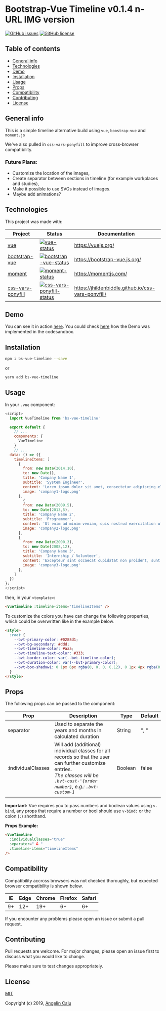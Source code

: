 # Bootstrap-Vue Timeline v0.1.4 n- URL IMG version

[![GitHub issues](https://img.shields.io/github/issues/x10sv/bs-vue-timeline.svg?style=flat-square)](https://github.com/x10sv/bs-vue-timeline/issues) [![GitHub license](https://img.shields.io/github/license/x10sv/bs-vue-timeline.svg?style=flat-square)](https://github.com/x10sv/bs-vue-timeline/blob/master/LICENSE)

## Table of contents

- [General info](#general-info)
- [Technologies](#technologies)
- [Demo](#demo)
- [Installation](#installation)
- [Usage](#usage)
- [Props](#props)
- [Compatibility](#combatibility)
- [Contributing](#contributing)
- [License](#license)

## General info

This is a simple timeline alternative build using `vue`, `boostrap-vue` and `moment.js`

We've also pulled in `css-vars-ponyfill` to improve cross-browser compatibility.

### Future Plans:

- Customize the location of the images,
- Create separator between sections in timeline (for example workplaces and studies),
- Make it possible to use SVGs instead of images.
- Maybe add animations?

## Technologies

This project was made with:

| Project             | Status                                                   | Documentation                                      |
| ------------------- | -------------------------------------------------------- | -------------------------------------------------- |
| [vue]               | [![vue-status]][vue-package]                             | https://vuejs.org/                                 |
| [bootstrap-vue]     | [![bootstrap-vue-status]][bootstrap-vue-package]         | https://bootstrap-vue.js.org/                      |
| [moment]            | [![moment-status]][moment-package]                       | https://momentjs.com/                              |
| [css-vars-ponyfill] | [![css-vars-ponyfill-status]][css-vars-ponyfill-package] | https://jhildenbiddle.github.io/css-vars-ponyfill/ |

[vue]: https://github.com/vuejs/vue
[bootstrap-vue]: https://github.com/bootstrap-vue/bootstrap-vue
[moment]: https://github.com/moment/moment
[css-vars-ponyfill]: https://github.com/jhildenbiddle/css-vars-ponyfill
[vue-status]: https://img.shields.io/npm/v/vue.svg
[bootstrap-vue-status]: https://img.shields.io/npm/v/bootstrap-vue.svg
[moment-status]: https://img.shields.io/npm/v/moment.svg
[css-vars-ponyfill-status]: https://img.shields.io/npm/v/css-vars-ponyfill.svg
[vue-package]: https://npmjs.com/package/vue
[bootstrap-vue-package]: https://npmjs.com/package/bootstrap-vue
[moment-package]: https://npmjs.com/package/moment
[css-vars-ponyfill-package]: https://www.npmjs.com/package/css-vars-ponyfill

## Demo

You can see it in action [here](https://1fppb.codesandbox.io/).
You could check [here](https://codesandbox.io/s/github/AngelinCalu/bs-vue-timeline-demo) how the Demo was implemented in the codesandbox.

## Installation

```bash
npm i bs-vue-timeline --save
```

or

```bash
yarn add bs-vue-timeline
```

## Usage

In your `.vue` component:

```javascript
<script>
  import VueTimeline from 'bs-vue-timeline'

  export default {
    // ...
    components: {
      VueTimeline
    }
    // ...
  data: () => ({
    timelineItems: [
      {
        from: new Date(2014,10),
        to: new Date(),
        title: 'Company Name 1',
        subtitle: 'System Engineer',
        content: 'Lorem ipsum dolor sit amet, consectetur adipiscing elit, sed do eiusmod tempor incididunt ut labore et dolore magna aliqua.',
        image: 'company1-logo.png'
      },
        {
        from: new Date(2009,5),
        to: new Date(2013,5),
        title: 'Company Name 2',
        subtitle: 'Programmer',
        content: 'Ut enim ad minim veniam, quis nostrud exercitation ullamco laboris nisi ut aliquip ex ea commodo consequat. Duis aute irure dolor in reprehenderit in voluptate velit esse cillum dolore eu fugiat nulla pariatur.',
        image: 'company2-logo.png'
      },
      {
        from: new Date(2000,3),
        to: new Date(2008,12),
        title: 'Company Name 3',
        subtitle: 'Internship / Volunteer',
        content: 'Excepteur sint occaecat cupidatat non proident, sunt in culpa qui officia deserunt mollit anim id est laborum.',
        image: 'company3-logo.png'
      },
    ]
  })
};
</script>
```

then, in your `<template>`:

```html
<VueTimeline :timeline-items="timelineItems" />
```

To customize the colors you have can change the following properties, which could be overwritten like in the example below:

```html
<style>
  :root {
    --bvt-primary-color: #0288d1;
    --bvt-bg-secondary: #ddd;
    --bvt-timeline-color: #aaa;
    --bvt-timeline-text-color: #333;
    --bvt-border-color: var(--bvt-timeline-color);
    --bvt-duration-color: var(--bvt-primary-color);
    --bvt-box-shadow1: 0 1px 6px rgba(0, 0, 0, 0.12), 0 1px 4px rgba(0, 0, 0, 0.24);
  }
</style>
```

## Props

The following props can be passed to the component:

| Prop               | Description                                                                                                                                                                            | Type    | Default |
| ------------------ | -------------------------------------------------------------------------------------------------------------------------------------------------------------------------------------- | ------- | ------- |
| separator          | Used to separate the years and months in calculated duration                                                                                                                           | String  | ", "    |
| :individualClasses | Will add (additional) individual classes for all records so that the user can further customize entries. <br> _The classes will be `.bvt-cust-'{order number}`, e.g.: `.bvt-custom-1`_ | Boolean | false   |
|                    |                                                                                                                                                                                        |         |         |

**Important:** Vue requires you to pass numbers and boolean values using `v-bind`, any props that require a number or bool should use `v-bind:` or the colon (`:`) shorthand.

**Props Example:**

```html
<VueTimeline
  :individualClasses="true"
  separator=" & "
  :timeline-items="timelineItems"
/>
```

## Compatibility

Compatibility accross browsers was not checked thoroughly, but expected browser compatibility is shown below.

| IE  | Edge | Chrome | Firefox | Safari |
| --- | ---- | ------ | ------- | ------ |
| 9+  | 12+  | 19+    | 6+      | 6+     |

If you encounter any problems please open an issue or submit a pull request.

## Contributing

Pull requests are welcome. For major changes, please open an issue first to discuss what you would like to change.

Please make sure to test changes appropriately.

## License

[MIT](https://choosealicense.com/licenses/mit/)

Copyright (c) 2019, [Angelin Calu](https://github.com/AngelinCalu/)
